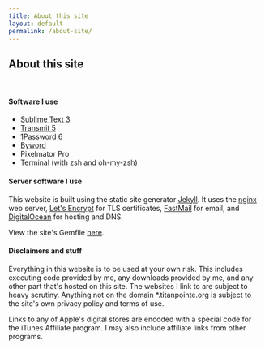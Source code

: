```yaml
---
title: About this site
layout: default
permalink: /about-site/
---
```


## About this site

<pre> </pre>

#### Software I use

*   [Sublime Text 3](https://sublimetext.com/)
*   [Transmit 5](https://panic.com/transmit/)
*   [1Password 6](https://1password.com/)
*   [Byword](https://bywordapp.com)
*   Pixelmator Pro
*   Terminal (with zsh and oh-my-zsh)

#### Server software I use

This website is built using the static site generator [Jekyll](https://jekyllrb.com). It uses the [nginx](https://nginx.org/) web server, [Let's Encrypt](https://letsencrypt.org/) for TLS certificates, [FastMail](https://www.fastmail.com/?STKI=17107656) for email, and [DigitalOcean](https://m.do.co/c/d4f8c9c9d236) for hosting and DNS.

View the site's Gemfile [here](https://gist.github.com/georgeperez/e24c53209df6195e7b84e57c66300102).

#### Disclaimers and stuff

Everything in this website is to be used at your own risk. This includes executing code provided by me, any downloads provided by me, and any other part that's hosted on this site. The websites I link to are subject to heavy scrutiny. Anything not on the domain \*.titanpointe.org is subject to the site's own privacy policy and terms of use.

Links to any of Apple's digital stores are encoded with a special code for the iTunes Affiliate program. I may also include affiliate links from other programs.
